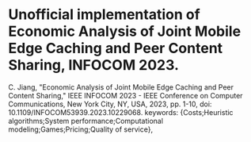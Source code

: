# Unofficial implementation of Economic Analysis of Joint Mobile Edge Caching and Peer Content Sharing, INFOCOM 2023.


C. Jiang, "Economic Analysis of Joint Mobile Edge Caching and Peer Content Sharing," IEEE INFOCOM 2023 - IEEE Conference on Computer Communications, New York City, NY, USA, 2023, pp. 1-10, doi: 10.1109/INFOCOM53939.2023.10229068. keywords: {Costs;Heuristic algorithms;System performance;Computational modeling;Games;Pricing;Quality of service},

